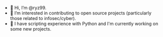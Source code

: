 - 👋 Hi, I’m @ryz99.
- 👀 I’m interested in contributing to open source projects (particularly those related to infosec/cyber).
- 🌱 I have scripting experience with Python and I'm currently working on some new projects.

<!---
ryz99/ryz99 is a ✨ special ✨ repository because its `README.md` (this file) appears on your GitHub profile.
You can click the Preview link to take a look at your changes.
--->
